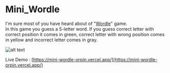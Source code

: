 # Mini_Wordle

I'm sure most of you have heard about of "[Wordle](https://www.nytimes.com/games/wordle/index.html)" game.  
In this game you guess a 5-letter word. If you guess correct letter with correct position it comes in green, correct letter with wrong position comes in yellow and incorrect letter comes in gray.

![alt text](https://i.ibb.co/jvVT936/guide.jpg)

Live Demo : [https://mini-wordle-orpin.vercel.app/](https://mini-wordle-orpin.vercel.app/)
